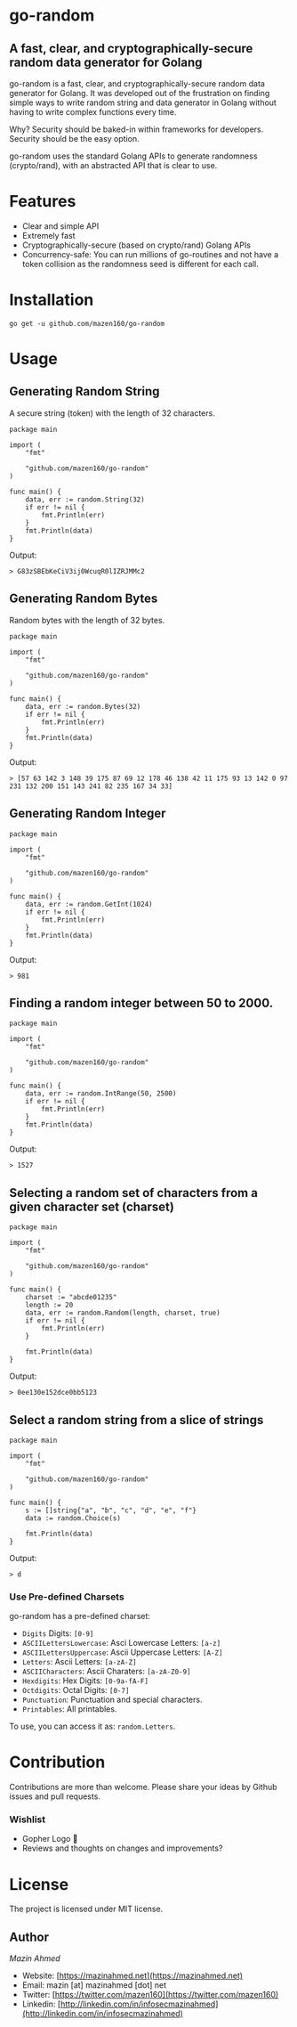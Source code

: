 # go-random

## A fast, clear, and cryptographically-secure random data generator for Golang

go-random is a fast, clear, and cryptographically-secure random data generator for Golang. It was developed out of the frustration on finding simple ways to write random string and data generator in Golang without having to write complex functions every time.

Why? Security should be baked-in within frameworks for developers. Security should be the easy option.

go-random uses the standard Golang APIs to generate randomness (crypto/rand), with an abstracted API that is clear to use.

# Features

- Clear and simple API
- Extremely fast
- Cryptographically-secure (based on crypto/rand) Golang APIs
- Concurrency-safe: You can run millions of go-routines and not have a token collision as the randomness seed is different for each call.

# Installation

```shell
go get -u github.com/mazen160/go-random
```

# Usage

## Generating Random String

A secure string (token) with the length of 32 characters.

```golang
package main

import (
	"fmt"

	"github.com/mazen160/go-random"
)

func main() {
	data, err := random.String(32)
	if err != nil {
		fmt.Println(err)
	}
	fmt.Println(data)
}
```

Output:

```
> G83zSBEbKeCiV3ij0WcuqR0lIZRJMMc2
```

## Generating Random Bytes

Random bytes with the length of 32 bytes.

```golang
package main

import (
	"fmt"

	"github.com/mazen160/go-random"
)

func main() {
	data, err := random.Bytes(32)
	if err != nil {
		fmt.Println(err)
	}
	fmt.Println(data)
}

```

Output:

```
> [57 63 142 3 148 39 175 87 69 12 178 46 138 42 11 175 93 13 142 0 97 231 132 200 151 143 241 82 235 167 34 33]
```

## Generating Random Integer

```golang
package main

import (
	"fmt"

	"github.com/mazen160/go-random"
)

func main() {
	data, err := random.GetInt(1024)
	if err != nil {
		fmt.Println(err)
	}
	fmt.Println(data)
}
```

Output:

```
> 981
```

## Finding a random integer between 50 to 2000.

```golang
package main

import (
	"fmt"

	"github.com/mazen160/go-random"
)

func main() {
	data, err := random.IntRange(50, 2500)
	if err != nil {
		fmt.Println(err)
	}
	fmt.Println(data)
}
```

Output:

```
> 1527
```

## Selecting a random set of characters from a given character set (charset)

```golang
package main

import (
	"fmt"

	"github.com/mazen160/go-random"
)

func main() {
	charset := "abcde01235"
	length := 20
	data, err := random.Random(length, charset, true)
	if err != nil {
		fmt.Println(err)
	}

	fmt.Println(data)
}
```

Output:

```
> 0ee130e152dce0bb5123
```

## Select a random string from a slice of strings

```golang
package main

import (
	"fmt"

	"github.com/mazen160/go-random"
)

func main() {
	s := []string{"a", "b", "c", "d", "e", "f"}
	data := random.Choice(s)

	fmt.Println(data)
}
```

Output:

```
> d
```

### Use Pre-defined Charsets

go-random has a pre-defined charset:

* `Digits` Digits: `[0-9]`
* `ASCIILettersLowercase`: Asci Lowercase Letters: `[a-z]`
* `ASCIILettersUppercase`: Ascii Uppercase Letters: `[A-Z]`
* `Letters`: Ascii Letters: `[a-zA-Z]`
* `ASCIICharacters`: Ascii Charaters: `[a-zA-Z0-9]`
* `Hexdigits`: Hex Digits: `[0-9a-fA-F]`
* `Octdigits`: Octal Digits: `[0-7]`
* `Punctuation`: Punctuation and special characters.
* `Printables`: All printables.

To use, you can access it as: `random.Letters`.

# Contribution

Contributions are more than welcome. Please share your ideas by Github issues and pull requests.

### Wishlist

- Gopher Logo 🙏
- Reviews and thoughts on changes and improvements?

# License

The project is licensed under MIT license.


## Author
*Mazin Ahmed*
* Website: [https://mazinahmed.net](https://mazinahmed.net)
* Email: mazin [at] mazinahmed [dot] net
* Twitter: [https://twitter.com/mazen160](https://twitter.com/mazen160)
* Linkedin: [http://linkedin.com/in/infosecmazinahmed](http://linkedin.com/in/infosecmazinahmed)
